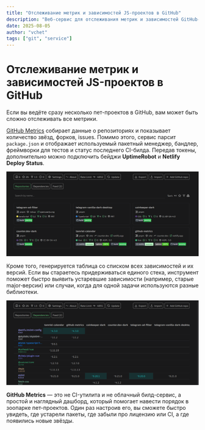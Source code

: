 ```yaml
---
title: "Отслеживание метрик и зависимостей JS-проектов в GitHub"
description: "Веб-сервис для отслеживания метрик и зависимостей GitHub-репозиториев: звёзды, форки, issues, зависимости. Быстрая настройка, локальное хранение, никакого развёртывания — простой и наглядный дашборд для ваших пет-проектов."
date: 2025-08-05
author: "vchet"
tags: ["git", "service"]
---
```


# Отслеживание метрик и зависимостей JS-проектов в GitHub

Если вы ведёте сразу несколько пет-проектов в GitHub, вам может быть сложно отслеживать все метрики.

[GitHub Metrics](https://github-metrics.netlify.app) собирает данные о репозиториях и показывает количество звёзд, форков, issues. Помимо этого, сервис парсит `package.json` и отображает используемый пакетный менеджер, бандлер, фреймворки для тестов и статус последнего CI-билда. Передав токены, дополнительно можно подключить бейджи **UptimeRobot** и **Netlify Deploy Status**.

![Карточки со списком пет-проектов](./images/ghm-repositories.png)

Кроме того, генерируется таблица со списком всех зависимостей и их версий. Если вы стараетесь придерживаться единого стека, инструмент поможет быстро выявить устаревшие зависимости (например, старые major‑версии) или случаи, когда для одной задачи используются разные библиотеки.

![Таблица зависимостей проектов](./images/ghm-dependencies.png)

**GitHub Metrics** — это не CI-утилита и не облачный билд-сервис, а простой и наглядный дашборд, который помогает навести порядок в зоопарке пет-проектов. Один раз настроив его, вы сможете быстро увидеть, где устарели пакеты, где забыли про лицензию или CI, а где появились новые звёзды.
